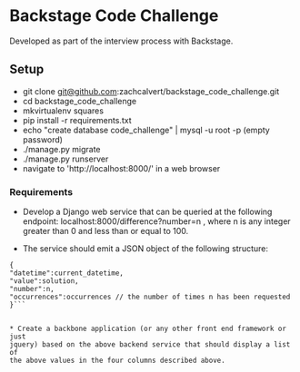 # Backstage Code Challenge

Developed as part of the interview process with Backstage.

## Setup

* git clone git@github.com:zachcalvert/backstage_code_challenge.git
* cd backstage_code_challenge
* mkvirtualenv squares
* pip install -r requirements.txt
* echo "create database code_challenge" | mysql -u root -p  (empty password)
* ./manage.py migrate
* ./manage.py runserver
* navigate to 'http://localhost:8000/' in a web browser


### Requirements

* Develop a Django web service that can be queried at the following endpoint: localhost:8000/difference?number=n , where n is any integer greater than 0
and less than or equal to 100.

* The service should emit a JSON object of the following structure:
```
{
"datetime":current_datetime,
"value":solution,
"number":n,
"occurrences":occurrences // the number of times n has been requested
}```


* Create a backbone application (or any other front end framework or just
jquery) based on the above backend service that should display a list of
the above values in the four columns described above.
